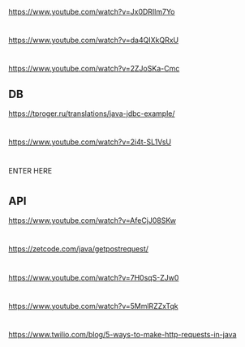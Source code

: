 https://www.youtube.com/watch?v=Jx0DRIlm7Yo

#

https://www.youtube.com/watch?v=da4QIXkQRxU

#

https://www.youtube.com/watch?v=2ZJoSKa-Cmc

## DB

https://tproger.ru/translations/java-jdbc-example/

#

https://www.youtube.com/watch?v=2i4t-SL1VsU

#

ENTER HERE

#


## API

https://www.youtube.com/watch?v=AfeCjJ08SKw

#

https://zetcode.com/java/getpostrequest/

#

https://www.youtube.com/watch?v=7H0sqS-ZJw0

#

https://www.youtube.com/watch?v=5MmlRZZxTqk

#

https://www.twilio.com/blog/5-ways-to-make-http-requests-in-java

